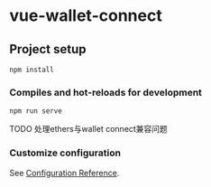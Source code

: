 # vue-wallet-connect

## Project setup
```
npm install
```

### Compiles and hot-reloads for development
```
npm run serve

```

TODO 处理ethers与wallet connect兼容问题

### Customize configuration
See [Configuration Reference](https://cli.vuejs.org/config/).

